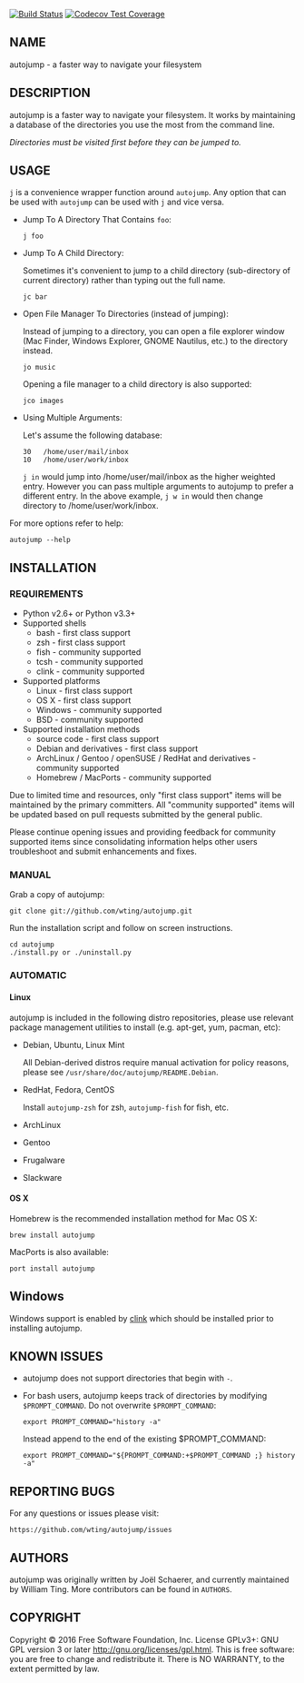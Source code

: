 [![Build Status](https://travis-ci.org/wting/autojump.svg?branch=master)](https://travis-ci.org/wting/autojump)
[![Codecov Test Coverage](https://codecov.io/github/wting/autojump/coverage.svg?branch=master)](https://codecov.io/github/wting/autojump)

NAME
----

autojump - a faster way to navigate your filesystem

DESCRIPTION
-----------

autojump is a faster way to navigate your filesystem. It works by
maintaining a database of the directories you use the most from the
command line.

*Directories must be visited first before they can be jumped to.*

USAGE
-----

`j` is a convenience wrapper function around `autojump`. Any option that
can be used with `autojump` can be used with `j` and vice versa.

-   Jump To A Directory That Contains `foo`:

        j foo

-   Jump To A Child Directory:

    Sometimes it's convenient to jump to a child directory
    (sub-directory of current directory) rather than typing out the
    full name.

        jc bar

-   Open File Manager To Directories (instead of jumping):

    Instead of jumping to a directory, you can open a file explorer
    window (Mac Finder, Windows Explorer, GNOME Nautilus, etc.) to the
    directory instead.

        jo music

    Opening a file manager to a child directory is also supported:

        jco images

-   Using Multiple Arguments:

    Let's assume the following database:

        30   /home/user/mail/inbox
        10   /home/user/work/inbox

    `j in` would jump into /home/user/mail/inbox as the higher
    weighted entry. However you can pass multiple arguments to autojump
    to prefer a different entry. In the above example, `j w in` would
    then change directory to /home/user/work/inbox.

For more options refer to help:

    autojump --help

INSTALLATION
------------

### REQUIREMENTS

-   Python v2.6+ or Python v3.3+
-   Supported shells
    -   bash - first class support
    -   zsh - first class support
    -   fish - community supported
    -   tcsh - community supported
    -   clink - community supported
-   Supported platforms
    -   Linux - first class support
    -   OS X - first class support
    -   Windows - community supported
    -   BSD - community supported
-   Supported installation methods
    -   source code - first class support
    -   Debian and derivatives - first class support
    -   ArchLinux / Gentoo / openSUSE / RedHat and derivatives -
        community supported
    -   Homebrew / MacPorts - community supported

Due to limited time and resources, only "first class support" items will
be maintained by the primary committers. All "community supported" items
will be updated based on pull requests submitted by the general public.

Please continue opening issues and providing feedback for community
supported items since consolidating information helps other users
troubleshoot and submit enhancements and fixes.

### MANUAL

Grab a copy of autojump:

    git clone git://github.com/wting/autojump.git

Run the installation script and follow on screen instructions.

    cd autojump
    ./install.py or ./uninstall.py

### AUTOMATIC

#### Linux

autojump is included in the following distro repositories, please use
relevant package management utilities to install (e.g. apt-get, yum,
pacman, etc):

-   Debian, Ubuntu, Linux Mint

    All Debian-derived distros require manual activation for policy
    reasons, please see `/usr/share/doc/autojump/README.Debian`.

-   RedHat, Fedora, CentOS

    Install `autojump-zsh` for zsh, `autojump-fish` for fish, etc.

-   ArchLinux
-   Gentoo
-   Frugalware
-   Slackware

#### OS X

Homebrew is the recommended installation method for Mac OS X:

    brew install autojump

MacPorts is also available:

    port install autojump

Windows
-------

Windows support is enabled by [clink](https://mridgers.github.io/clink/)
which should be installed prior to installing autojump.

KNOWN ISSUES
------------

-   autojump does not support directories that begin with `-`.

-   For bash users, autojump keeps track of directories by modifying
    `$PROMPT_COMMAND`. Do not overwrite `$PROMPT_COMMAND`:

        export PROMPT_COMMAND="history -a"

    Instead append to the end of the existing \$PROMPT\_COMMAND:

        export PROMPT_COMMAND="${PROMPT_COMMAND:+$PROMPT_COMMAND ;} history -a"

REPORTING BUGS
--------------

For any questions or issues please visit:

    https://github.com/wting/autojump/issues

AUTHORS
-------

autojump was originally written by Joël Schaerer, and currently
maintained by William Ting. More contributors can be found in `AUTHORS`.

COPYRIGHT
---------

Copyright © 2016 Free Software Foundation, Inc. License GPLv3+: GNU GPL
version 3 or later <http://gnu.org/licenses/gpl.html>. This is free
software: you are free to change and redistribute it. There is NO
WARRANTY, to the extent permitted by law.
